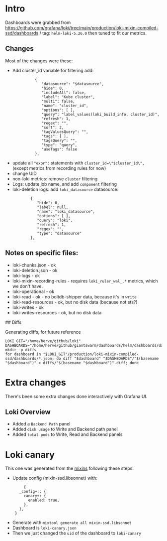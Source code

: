 # Intro

Dashboards were grabbed from https://github.com/grafana/loki/tree/main/production/loki-mixin-compiled-ssd/dashboards / tag: `helm-loki-5.26.0`
then tuned to fit our metrics.

## Changes

Most of the changes were these:

* Add cluster_id variable for filtering
  add:
  ```
            {
               "datasource": "$datasource",
               "hide": 0,
               "includeAll": false,
               "label": "Kube cluster",
               "multi": false,
               "name": "cluster_id",
               "options": [ ],
               "query": "label_values(loki_build_info, cluster_id)",
               "refresh": 1,
               "regex": "",
               "sort": 2,
               "tagValuesQuery": "",
               "tags": [ ],
               "tagsQuery": "",
               "type": "query",
               "useTags": false
            },
  ```
* update all `"expr":` statements with `cluster_id=\"$cluster_id\", ` (except metrics from recording rules for now)
* change UID
* non-loki metrics: remove `cluster` filtering
* Logs: update job name, and add `component` filtering
* loki-deletion logs: add `loki_datasource` datasource:
    ```
            {
               "hide": 0,
               "label": null,
               "name": "loki_datasource",
               "options": [ ],
               "query": "loki",
               "refresh": 1,
               "regex": "",
               "type": "datasource"
            },
    ```

## Notes on specific files:
* loki-chunks.json - ok
* loki-deletion.json - ok
* loki-logs - ok
* loki-mixin-recording-rules - requires `loki_ruler_wal_.*` metrics, which we don't have.
* loki-operational - ok
* loki-read - ok - no boltdb-shipper data, because it's in `write`
* loki-read-resources - ok, but no disk data (because not sts?)
* loki-writes - ok
* loki-writes-resources - ok, but no disk data

## Diffs

Generating diffs, for future reference
```
LOKI_GIT="/home/herve/github/loki"
DASHBOARDS="/home/herve/github/giantswarm/dashboards/helm/dashboards/dashboards/shared/private"
mkdir -p diffs
for dashboard in "$LOKI_GIT"/production/loki-mixin-compiled-ssd/dashboards/*.json; do diff "$dashboard" "$DASHBOARDS"/"$(basename "$dashboard")" > diffs/"$(basename "$dashboard")".diff; done
```

# Extra changes

There's been some extra changes done interactively with Grafana UI.

## Loki Overview

* Added a `Backend Path` panel
* Added `disk usage` to Write and Backend path panel
* Added `total pods` to Write, Read and Backend panels


# Loki canary

This one was generated from the [mixins](https://github.com/grafana/loki/tree/main/production/loki-mixin) following these steps:

* Update config (mixin-ssd.libsonnet) with:
   ```
        {
      _config+:: {
        canary+: {
          enabled: true,
        },
      },
    }
   ```
* Generate with `mixtool generate all mixin-ssd.libsonnet`
* Dashboard is `loki-canary.json`
* Then we just changed the `uid` of the dashboard to `loki-canary`
